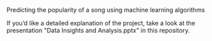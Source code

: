 Predicting the popularity of a song using machine learning algorithms

If you’d like a detailed explanation of the project, take a look at the presentation "Data Insights and Analysis.pptx" in this repository.

